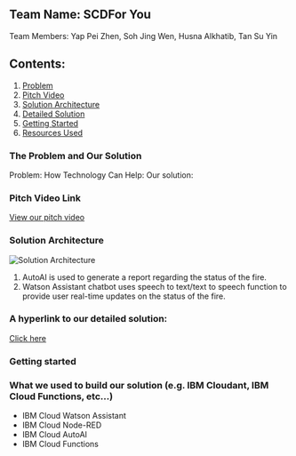## Team Name: SCDFor You 
Team Members: Yap Pei Zhen, Soh Jing Wen, Husna Alkhatib, Tan Su Yin

## Contents:
1. [Problem](#problem)
2. [Pitch Video](#video)
3. [Solution Architecture](#archi)
4. [Detailed Solution](#details)
5. [Getting Started](#start)
6. [Resources Used](#techstack)

### The Problem and Our Solution <a name="problem"></a>
Problem: 
How Technology Can Help:
Our solution: 

### Pitch Video Link <a name="video"></a>
[View our pitch video]()

### Solution Architecture <a name="archi"></a>
![Solution Architecture](https://i.ibb.co/3CTC9r9/Architecture.png)
1. AutoAI is used to generate a report regarding the status of the fire.
2. Watson Assistant chatbot uses speech to text/text to speech function to provide user real-time updates on the status of the fire. 

### A hyperlink to our detailed solution: <a name="details"></a>
[Click here](https://docs.google.com/document/d/1Xt8jDAQUd6ObM6Ji-OM-lAKlcjm6SdfbqoBJ46labT0/edit?usp=sharing)

### Getting started <a name="start"></a>

### What we used to build our solution (e.g. IBM Cloudant, IBM Cloud Functions, etc...) <a name="techstack"></a>
* IBM Cloud Watson Assistant 
* IBM Cloud Node-RED
* IBM Cloud AutoAI 
* IBM Cloud Functions 
